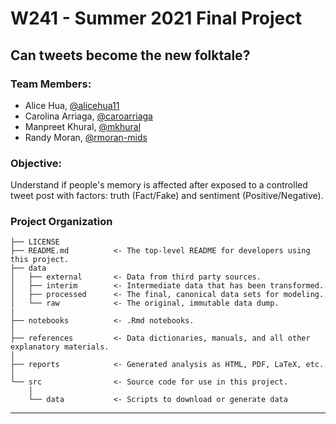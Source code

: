 # W241 - Summer 2021 Final Project 

## Can tweets become the new folktale?

### Team Members:

- Alice Hua, [@alicehua11](https://github.com/alicehua11/)
- Carolina Arriaga, [@caroarriaga](https://github.com/caroarriaga)         
- Manpreet Khural, [@mkhural](https://github.com/mkhural)
- Randy Moran, [@rmoran-mids](https://github.com/rmoran-mids) 

### Objective: 

Understand if people's memory is affected after exposed to a controlled tweet post with factors: truth (Fact/Fake) and sentiment (Positive/Negative).

### Project Organization

    ├── LICENSE
    ├── README.md          <- The top-level README for developers using this project.
    ├── data
    │   ├── external       <- Data from third party sources.
    │   ├── interim        <- Intermediate data that has been transformed.
    │   ├── processed      <- The final, canonical data sets for modeling.
    │   └── raw            <- The original, immutable data dump.
    |
    ├── notebooks          <- .Rmd notebooks. 
    │
    ├── references         <- Data dictionaries, manuals, and all other explanatory materials.
    │
    ├── reports            <- Generated analysis as HTML, PDF, LaTeX, etc.
    │
    └── src                <- Source code for use in this project.
        │
        └── data           <- Scripts to download or generate data
--------
